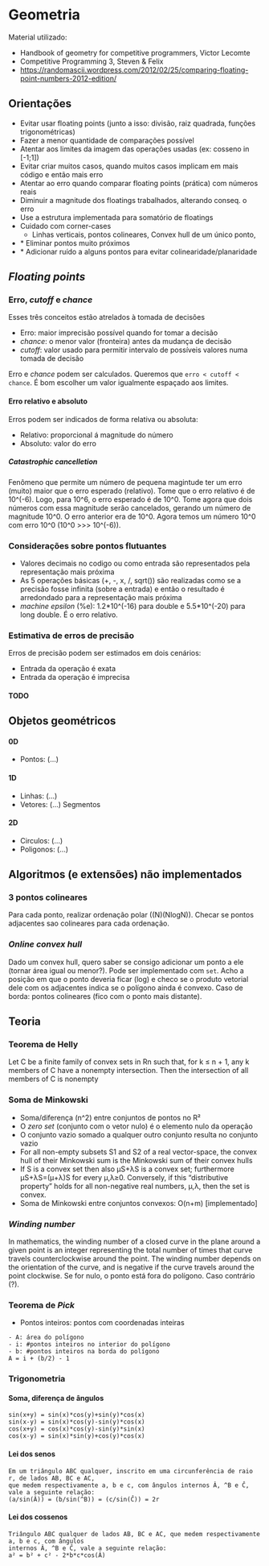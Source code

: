 # Geometria
Material utilizado:
- Handbook of geometry for competitive programmers, Victor Lecomte
- Competitive Programming 3, Steven & Felix
- https://randomascii.wordpress.com/2012/02/25/comparing-floating-point-numbers-2012-edition/
## Orientações
- Evitar usar floating points (junto a isso: divisão, raiz quadrada, funções trigonométricas)
- Fazer a menor quantidade de comparações possível
- Atentar aos limites da imagem das operações usadas (ex: cosseno in [-1;1])
- Evitar criar muitos casos, quando muitos casos implicam em mais código e então mais erro
- Atentar ao erro quando comparar floating points (prática) com números reais
- Diminuir a magnitude dos floatings trabalhados, alterando conseq. o erro
- Use a estrutura implementada para somatório de floatings
- Cuidado com corner-cases
  - Linhas verticais, pontos colineares, Convex hull de um único ponto, 
- \* Eliminar pontos muito próximos
- \* Adicionar ruído a alguns pontos para evitar colinearidade/planaridade

## *Floating points*
### Erro, *cutoff* e *chance*
Esses três conceitos estão atrelados à tomada de decisões
- Erro: maior imprecisão possível quando for tomar a decisão
- *chance*: o menor valor (fronteira) antes da mudança de decisão
- *cutoff*: valor usado para permitir intervalo de possíveis valores numa tomada de decisão

Erro e *chance* podem ser calculados. Queremos que `erro < cutoff < chance`. É bom escolher um valor igualmente espaçado aos limites.

#### Erro relativo e absoluto
Erros podem ser indicados de forma relativa ou absoluta:
- Relativo: proporcional á magnitude do número
- Absoluto: valor do erro

##### *Catastrophic cancelletion*
Fenômeno que permite um número de pequena magintude ter um erro (muito) maior que o erro esperado (relativo). Tome que o erro relativo é de 10^(-6). Logo, para 10^6, o erro esperado é de 10^0. Tome agora que dois números com essa magnitude serão cancelados, gerando um número de magnitude 10^0. O erro anterior era de 10^0. Agora temos um número 10^0 com erro 10^0 (10^0 >>> 10^(-6)).

### Considerações sobre pontos flutuantes
- Valores decimais no codigo ou como entrada são representados pela representação mais próxima
- As 5 operações básicas (+, -, x, /, sqrt()) são realizadas como se a precisão fosse infinita (sobre a entrada) e então o resultado é arredondado para a representação mais próxima
- *machine epsilon* (%e): 1.2\*10^(-16) para double e 5.5\*10^(-20) para long double. É o erro relativo.

### Estimativa de erros de precisão 
Erros de precisão podem ser estimados em dois cenários:
- Entrada da operação é exata
- Entrada da operação é imprecisa

#### TODO

## Objetos geométricos
#### 0D
- Pontos: (...)
#### 1D
- Linhas: (...)
- Vetores: (...)
Segmentos
#### 2D
- Circulos: (...)
- Poligonos: (...)

## Algoritmos (e extensões) não implementados
### 3 pontos colineares
Para cada ponto, realizar ordenação polar ((N)(NlogN)). Checar se pontos adjacentes sao colineares para cada ordenação.
### *Online convex hull*
Dado um convex hull, quero saber se consigo adicionar um ponto a ele (tornar área igual ou menor?). Pode ser implementado com `set`. Acho a posição em que o ponto deveria ficar (log) e checo se o produto vetorial dele com os adjacentes indica se o polígono ainda é convexo. Caso de borda: pontos colineares (fico com o ponto mais distante).

## Teoria
### Teorema de Helly
Let C be a finite family of convex sets in Rn such that, for k ≤ n + 1, any k members of C have a nonempty intersection. Then the intersection of all members of C is nonempty
### Soma de Minkowski
- Soma/diferença (n^2) entre conjuntos de pontos no R²
- O *zero set* (conjunto com o vetor nulo) é o elemento nulo da operação
- O conjunto vazio somado a qualquer outro conjunto resulta no conjunto vazio
- For all non-empty subsets S1 and S2 of a real vector-space, the convex hull of their Minkowski sum is the Minkowski sum of their convex hulls
- If S is a convex set then also μS+λS is a convex set; furthermore μS+λS=(μ+λ)S for every μ,λ≥0. Conversely, if this “distributive property” holds for all non-negative real numbers, μ,λ, then the set is convex.
- Soma de Minkowski entre conjuntos convexos: O(n+m) [implementado]
### *Winding number*
In mathematics, the winding number of a closed curve in the plane around a given point is an integer representing the total number of times that curve travels counterclockwise around the point. The winding number depends on the orientation of the curve, and is negative if the curve travels around the point clockwise.
Se for nulo, o ponto está fora do polígono. Caso contrário (?).
### Teorema de *Pick*
- Pontos inteiros: pontos com coordenadas inteiras
```
- A: área do polígono
- i: #pontos inteiros no interior do polígono
- b: #pontos inteiros na borda do polígono
A = i + (b/2) - 1
```
### Trigonometria
#### Soma, diferença de ângulos
```
sin(x+y) = sin(x)*cos(y)+sin(y)*cos(x)
sin(x-y) = sin(x)*cos(y)-sin(y)*cos(x)
cos(x+y) = cos(x)*cos(y)-sin(y)*sin(x)
cos(x-y) = sin(x)*sin(y)+cos(y)*cos(x)
```
#### Lei dos senos
```
Em um triângulo ABC qualquer, inscrito em uma circunferência de raio r, de lados AB, BC e AC,
que medem respectivamente a, b e c, com ângulos internos Â, ^B e Ĉ, vale a seguinte relação:
(a/sin(Â)) = (b/sin(^B)) = (c/sin(Ĉ)) = 2r
```
#### Lei dos cossenos
```
Triângulo ABC qualquer de lados AB, BC e AC, que medem respectivamente a, b e c, com ângulos
internos Â, ^B e Ĉ, vale a seguinte relação:
a² = b² + c² - 2*b*c*cos(Â)
```
